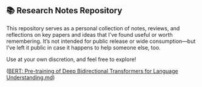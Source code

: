 ## 📚 Research Notes Repository

This repository serves as a personal collection of notes, reviews, and reflections on key papers and ideas that I’ve found useful or worth remembering. It’s not intended for public release or wide consumption—but I’ve left it public in case it happens to help someone else, too.

Use at your own discretion, and feel free to explore!

([BERT: Pre-training of Deep Bidirectional Transformers for Language Understanding.md](https://github.com/dyh2111/paper-reviews-resouces/blob/7bd1595e124f1b4ea04a2dba7d6a241b165e75e4/BERT%3A%20Pre-training%20of%20Deep%20Bidirectional%20Transformers%20for%20Language%20Understanding.md))
